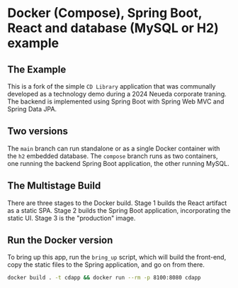 # Docker (Compose), Spring Boot, React and database (MySQL or H2) example

## The Example
This is a fork of the simple `CD Library` application that was communally developed as a technology demo during a 2024 Neueda corporate traning.  The backend is implemented using Spring Boot with Spring Web MVC and Spring Data JPA.

## Two versions

The `main` branch can run standalone or as a single Docker container with the `h2` embedded database.  The `compose` branch runs as two containers, one running the backend Spring Boot application, the other running MySQL.

## The Multistage Build
There are three stages to the Docker build.  Stage 1 builds the React artifact as a static SPA.  Stage 2 builds the Spring Boot application, incorporating the static UI.  Stage 3 is the "production" image.

## Run the Docker version
To bring up this app, run the `bring_up` script, which will build the front-end, copy the static files to the Spring application, and go on from there.
```bash
docker build . -t cdapp && docker run --rm -p 8100:8080 cdapp
```

